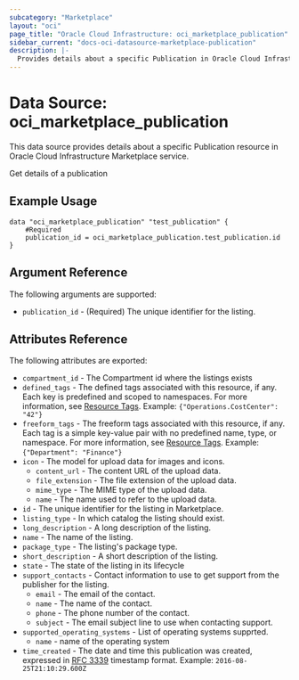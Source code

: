```yaml
---
subcategory: "Marketplace"
layout: "oci"
page_title: "Oracle Cloud Infrastructure: oci_marketplace_publication"
sidebar_current: "docs-oci-datasource-marketplace-publication"
description: |-
  Provides details about a specific Publication in Oracle Cloud Infrastructure Marketplace service
---
```


# Data Source: oci_marketplace_publication
This data source provides details about a specific Publication resource in Oracle Cloud Infrastructure Marketplace service.

Get details of a publication

## Example Usage

```hcl
data "oci_marketplace_publication" "test_publication" {
	#Required
	publication_id = oci_marketplace_publication.test_publication.id
}
```

## Argument Reference

The following arguments are supported:

* `publication_id` - (Required) The unique identifier for the listing.


## Attributes Reference

The following attributes are exported:

* `compartment_id` - The Compartment id where the listings exists
* `defined_tags` - The defined tags associated with this resource, if any. Each key is predefined and scoped to namespaces. For more information, see [Resource Tags](https://docs.cloud.oracle.com/iaas/Content/General/Concepts/resourcetags.htm). Example: `{"Operations.CostCenter": "42"}` 
* `freeform_tags` - The freeform tags associated with this resource, if any. Each tag is a simple key-value pair with no predefined name, type, or namespace. For more information, see [Resource Tags](https://docs.cloud.oracle.com/iaas/Content/General/Concepts/resourcetags.htm). Example: `{"Department": "Finance"}` 
* `icon` - The model for upload data for images and icons.
	* `content_url` - The content URL of the upload data.
	* `file_extension` - The file extension of the upload data.
	* `mime_type` - The MIME type of the upload data.
	* `name` - The name used to refer to the upload data.
* `id` - The unique identifier for the listing in Marketplace.
* `listing_type` - In which catalog the listing should exist.
* `long_description` - A long description of the listing.
* `name` - The name of the listing.
* `package_type` - The listing's package type.
* `short_description` - A short description of the listing.
* `state` - The state of the listing in its lifecycle
* `support_contacts` - Contact information to use to get support from the publisher for the listing.
	* `email` - The email of the contact.
	* `name` - The name of the contact.
	* `phone` - The phone number of the contact.
	* `subject` - The email subject line to use when contacting support.
* `supported_operating_systems` - List of operating systems supprted.
	* `name` - name of the operating system
* `time_created` - The date and time this publication was created, expressed in [RFC 3339](https://tools.ietf.org/html/rfc3339) timestamp format.  Example: `2016-08-25T21:10:29.600Z` 

